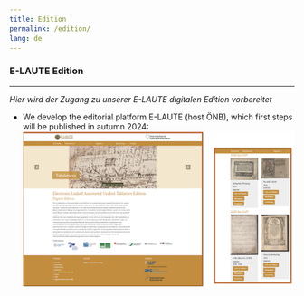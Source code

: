 ```yaml
---
title: Edition
permalink: /edition/
lang: de
---
```

### E-LAUTE Edition
___
_Hier wird der Zugang zu unserer E-LAUTE digitalen Edition vorbereitet_  

- We develop the editorial platform E-LAUTE (host ÖNB), which first steps will be published in autumn 2024:  
![](/assets/img/Ed_platform_001.png)


